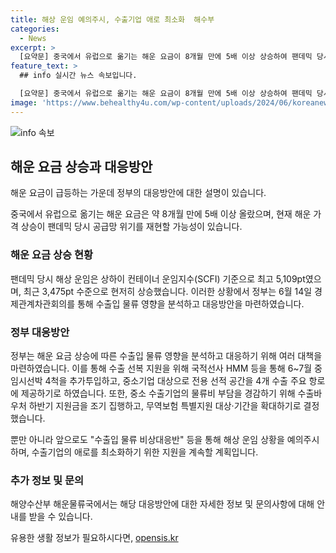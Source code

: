 ```yaml
---
title: 해상 운임 예의주시, 수출기업 애로 최소화  해수부
categories:
  - News
excerpt: >
  [요약문] 중국에서 유럽으로 옮기는 해운 요금이 8개월 만에 5배 이상 상승하여 팬데믹 당시의 공급망 위기가 재현될 가능성이 거론되고 있습니다. 정부는 해운 운임 상승에 따른 수출입 물류 영향을 분석하고, 대응책 마련을 위해 경제관계차관회의를 개최했습니다. 이에 따라 수출 선복 지원을 위한 선박 추가투입과 수출기업 물류비 부담 경감을 위한 조치를 마련하고 있으며, 앞으로도 해상 운임 상황을 예의주시하여 수출기업을 지원할 계획입니다.
feature_text: >
  ## info 실시간 뉴스 속보입니다.

  [요약문] 중국에서 유럽으로 옮기는 해운 요금이 8개월 만에 5배 이상 상승하여 팬데믹 당시의 공급망 위기가 재현될 가능성이 거론되고 있습니다. 정부는 해운 운임 상승에 따른 수출입 물류 영향을 분석하고, 대응책 마련을 위해 경제관계차관회의를 개최했습니다. 이에 따라 수출 선복 지원을 위한 선박 추가투입과 수출기업 물류비 부담 경감을 위한 조치를 마련하고 있으며, 앞으로도 해상 운임 상황을 예의주시하여 수출기업을 지원할 계획입니다.
image: 'https://www.behealthy4u.com/wp-content/uploads/2024/06/koreanews.jpg'
---
```


<p><img src="https://www.behealthy4u.com/wp-content/uploads/2024/06/koreanews.jpg" alt="info 속보" /></p>

<h2 data-ke-size="size26">해운 요금 상승과 대응방안</h2>

<p>해운 요금이 급등하는 가운데 정부의 대응방안에 대한 설명이 있습니다.</p>

<p data-ke-size="size16">중국에서 유럽으로 옮기는 해운 요금은 약 8개월 만에 5배 이상 올랐으며, 현재 해운 가격 상승이 팬데믹 당시 공급망 위기를 재현할 가능성이 있습니다.</p>

<h3>해운 요금 상승 현황</h3>

<p data-ke-size="size16">팬데믹 당시 해상 운임은 상하이 컨테이너 운임지수(SCFI) 기준으로 최고 5,109pt였으며, 최근 3,475pt 수준으로 현저히 상승했습니다. 이러한 상황에서 정부는 6월 14일 경제관계차관회의를 통해 수출입 물류 영향을 분석하고 대응방안을 마련하였습니다.</p>

<h3>정부 대응방안</h3>

<p data-ke-size="size16">정부는 해운 요금 상승에 따른 수출입 물류 영향을 분석하고 대응하기 위해 여러 대책을 마련하였습니다. 이를 통해 수출 선복 지원을 위해 국적선사 HMM 등을 통해 6~7월 중 임시선박 4척을 추가투입하고, 중소기업 대상으로 전용 선적 공간을 4개 수출 주요 항로에 제공하기로 하였습니다. 또한, 중소 수출기업의 물류비 부담을 경감하기 위해 수출바우처 하반기 지원금을 조기 집행하고, 무역보험 특별지원 대상·기간을 확대하기로 결정했습니다.</p>

<p data-ke-size="size16">뿐만 아니라 앞으로도 "수출입 물류 비상대응반" 등을 통해 해상 운임 상황을 예의주시하며, 수출기업의 애로를 최소화하기 위한 지원을 계속할 계획입니다.</p>

<h3>추가 정보 및 문의</h3>

<p data-ke-size="size16">해양수산부 해운물류국에서는 해당 대응방안에 대한 자세한 정보 및 문의사항에 대해 안내를 받을 수 있습니다.</p>
유용한 생활 정보가 필요하시다면, <a href="https://opensis.kr" rel="dofollow">opensis.kr</a>


